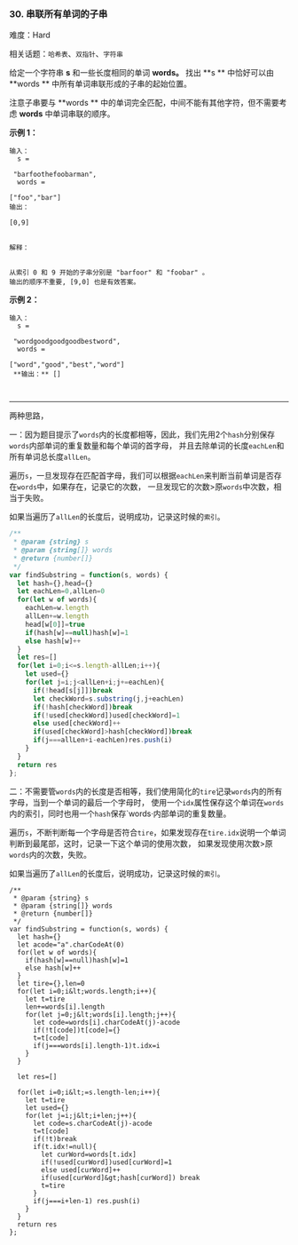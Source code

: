 ### 30. 串联所有单词的子串

难度：Hard

相关话题：`哈希表`、`双指针`、`字符串`

给定一个字符串 **s** 和一些长度相同的单词 **words。** 找出  **s ** 中恰好可以由 **words ** 中所有单词串联形成的子串的起始位置。



注意子串要与 **words ** 中的单词完全匹配，中间不能有其他字符，但不需要考虑 **words** 中单词串联的顺序。







 **示例 1：** 





```
输入：
  s =

 "barfoothefoobarman",
  words = 

["foo","bar"]
输出：

[0,9]


解释：


从索引 0 和 9 开始的子串分别是 "barfoor" 和 "foobar" 。
输出的顺序不重要, [9,0] 也是有效答案。

```

 **示例 2：** 





```
输入：
  s =

 "wordgoodgoodgoodbestword",
  words = 

["word","good","best","word"]
 **输出：** []



```


-----

两种思路，

一：因为题目提示了`words`内的长度都相等，因此，我们先用2个`hash`分别保存`words`内部单词的重复数量和每个单词的首字母，
并且去除单词的长度`eachLen`和所有单词总长度`allLen`。

遍历`s`，一旦发现存在匹配首字母，我们可以根据`eachLen`来判断当前单词是否存在`words`中，如果存在，记录它的次数，
一旦发现它的次数>原`words`中次数，相当于失败。

如果当遍历了`allLen`的长度后，说明成功，记录这时候的`索引`。

```js
/**
 * @param {string} s
 * @param {string[]} words
 * @return {number[]}
 */
var findSubstring = function(s, words) {
  let hash={},head={}
  let eachLen=0,allLen=0
  for(let w of words){
    eachLen=w.length
    allLen+=w.length
    head[w[0]]=true
    if(hash[w]==null)hash[w]=1
    else hash[w]++
  }
  let res=[]
  for(let i=0;i<=s.length-allLen;i++){
    let used={}
    for(let j=i;j<allLen+i;j+=eachLen){
      if(!head[s[j]])break
      let checkWord=s.substring(j,j+eachLen)
      if(!hash[checkWord])break
      if(!used[checkWord])used[checkWord]=1
      else used[checkWord]++
      if(used[checkWord]>hash[checkWord])break
      if(j===allLen+i-eachLen)res.push(i)
    }
  }
  return res
};
```

二：不需要管`words`内的长度是否相等，我们使用简化的`tire`记录`words`内的所有字母，当到一个单词的最后一个字母时，
使用一个`idx`属性保存这个单词在`words`内的索引，同时也用一个`hash`保存`words·内部单词的重复数量。

遍历`s`，不断判断每一个字母是否符合`tire`，如果发现存在`tire.idx`说明一个单词判断到最尾部，这时，记录一下这个单词的使用次数，
如果发现使用次数>原`words`内的次数，失败。

如果当遍历了`allLen`的长度后，说明成功，记录这时候的`索引`。


```
/**
 * @param {string} s
 * @param {string[]} words
 * @return {number[]}
 */
var findSubstring = function(s, words) {
  let hash={}
  let acode="a".charCodeAt(0)
  for(let w of words){
    if(hash[w]==null)hash[w]=1
    else hash[w]++
  }
  let tire={},len=0
  for(let i=0;i&lt;words.length;i++){
    let t=tire
    len+=words[i].length
    for(let j=0;j&lt;words[i].length;j++){
      let code=words[i].charCodeAt(j)-acode
      if(!t[code])t[code]={}
      t=t[code]
      if(j===words[i].length-1)t.idx=i
    }
  }
  
  let res=[]

  for(let i=0;i&lt;=s.length-len;i++){
    let t=tire
    let used={}
    for(let j=i;j&lt;i+len;j++){
      let code=s.charCodeAt(j)-acode
      t=t[code]
      if(!t)break
      if(t.idx!=null){
        let curWord=words[t.idx]
        if(!used[curWord])used[curWord]=1
        else used[curWord]++
        if(used[curWord]&gt;hash[curWord]) break
        t=tire
      }      
      if(j===i+len-1) res.push(i)
    }
  }
  return res
};



```
